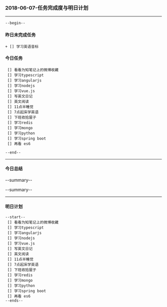 ### 2018-06-07-任务完成度与明日计划

----------------------------------------------------------------------------------------------------------
    --begin--
#### 昨日未完成任务
    + [] 学习英语音标

#### 今日任务
     [] 看看为知笔记上的微博收藏
	 [] 学习typescript
     [] 学习angularjs
     [] 学习nodejs
     [] 学习vue.js
     [] 写英文日记
     [] 英文阅读
     [] 11点半睡觉
     [] 7点起床学英语
     [] 下班收拾屋子
     [] 学习redis
	 [] 学习mongo
     [] 学习python
     [] 学习spring boot
	 [] 再看 es6
    
	--end--

----------------------------------------------------------------------------------------------------------
#### 今日总结
--summary--


--summary--

----------------------------------------------------------------------------------------------------------
#### 明日计划
    --start--
     [] 看看为知笔记上的微博收藏
	 [] 学习typescript
     [] 学习angularjs
     [] 学习nodejs
     [] 学习vue.js
     [] 写英文日记
     [] 英文阅读
     [] 11点半睡觉
     [] 7点起床学英语
     [] 下班收拾屋子
     [] 学习redis
	 [] 学习mongo
     [] 学习python
     [] 学习spring boot
	 [] 再看 es6
    --ends--
